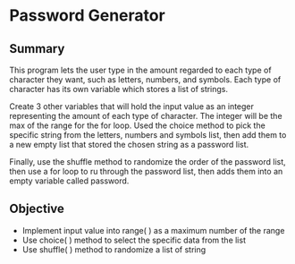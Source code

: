 # Password Generator
## Summary
This program lets the user type in the amount regarded to each type of character they want, such as letters, numbers, and symbols. Each type of character has its own variable which stores a list of strings.

Create 3 other variables that will hold the input value as an integer representing the amount of each type of character. The integer will be the max of the range for the for loop. Used the choice method to pick the specific string from the letters, numbers and symbols list, then add them to a new empty list that stored the chosen string as a password list.

Finally, use the shuffle method to randomize the order of the password list, then use a for loop to ru through the password list, then adds them into an empty variable called password.

## Objective  
- Implement input value into range( ) as a maximum number of the range
- Use choice( ) method to select the specific data from the list
- Use shuffle( ) method to randomize a list of string